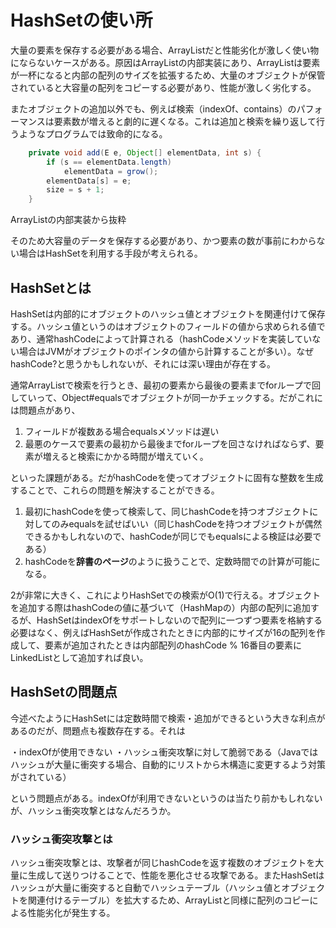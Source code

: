 # HashSetの使い所

大量の要素を保存する必要がある場合、ArrayListだと性能劣化が激しく使い物にならないケースがある。原因はArrayListの内部実装にあり、ArrayListは要素が一杯になると内部の配列のサイズを拡張するため、大量のオブジェクトが保管されていると大容量の配列をコピーする必要があり、性能が激しく劣化する。

またオブジェクトの追加以外でも、例えば検索（indexOf、contains）のパフォーマンスは要素数が増えると劇的に遅くなる。これは追加と検索を繰り返して行うようなプログラムでは致命的になる。

```java
    private void add(E e, Object[] elementData, int s) {
        if (s == elementData.length)
            elementData = grow();
        elementData[s] = e;
        size = s + 1;
    }
```
ArrayListの内部実装から抜粋

そのため大容量のデータを保存する必要があり、かつ要素の数が事前にわからない場合はHashSetを利用する手段が考えられる。

## HashSetとは

HashSetは内部的にオブジェクトのハッシュ値とオブジェクトを関連付けて保存する。ハッシュ値というのはオブジェクトのフィールドの値から求められる値であり、通常hashCodeによって計算される（hashCodeメソッドを実装していない場合はJVMがオブジェクトのポインタの値から計算することが多い）。なぜhashCode?と思うかもしれないが、それには深い理由が存在する。

通常ArrayListで検索を行うとき、最初の要素から最後の要素までforループで回していって、Object#equalsでオブジェクトが同一かチェックする。だがこれには問題点があり、

1. フィールドが複数ある場合equalsメソッドは遅い
2. 最悪のケースで要素の最初から最後までforループを回さなければならず、要素が増えると検索にかかる時間が増えていく。

といった課題がある。だがhashCodeを使ってオブジェクトに固有な整数を生成することで、これらの問題を解決することができる。

1. 最初にhashCodeを使って検索して、同じhashCodeを持つオブジェクトに対してのみequalsを試せばいい（同じhashCodeを持つオブジェクトが偶然できるかもしれないので、hashCodeが同じでもequalsによる検証は必要である）
2. hashCodeを**辞書のページ**のように扱うことで、定数時間での計算が可能になる。

2が非常に大きく、これによりHashSetでの検索がO(1)で行える。オブジェクトを追加する際はhashCodeの値に基づいて（HashMapの）内部の配列に追加するが、HashSetはindexOfをサポートしないので配列に一つずつ要素を格納する必要はなく、例えばHashSetが作成されたときに内部的にサイズが16の配列を作成して、要素が追加されたときは内部配列のhashCode % 16番目の要素にLinkedListとして追加すれば良い。

## HashSetの問題点

今述べたようにHashSetには定数時間で検索・追加ができるという大きな利点があるのだが、問題点も複数存在する。それは

・indexOfが使用できない
・ハッシュ衝突攻撃に対して脆弱である（Javaではハッシュが大量に衝突する場合、自動的にリストから木構造に変更するよう対策がされている）

という問題点がある。indexOfが利用できないというのは当たり前かもしれないが、ハッシュ衝突攻撃とはなんだろうか。

### ハッシュ衝突攻撃とは

ハッシュ衝突攻撃とは、攻撃者が同じhashCodeを返す複数のオブジェクトを大量に生成して送りつけることで、性能を悪化させる攻撃である。またHashSetはハッシュが大量に衝突すると自動でハッシュテーブル（ハッシュ値とオブジェクトを関連付けるテーブル）を拡大するため、ArrayListと同様に配列のコピーによる性能劣化が発生する。
